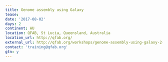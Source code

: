 ```yaml
---
title: Genome assembly using Galaxy 
tease: 
date: '2017-08-02'
days: 2
continent: AU
location: QFAB, St Lucia, Queensland, Australia
location_url: http://qfab.org/
external_url: http://qfab.org/workshops/genome-assembly-using-galaxy-2-3-aug-2017
contact: 'training@qfab.org'
gtn: y
---
```


